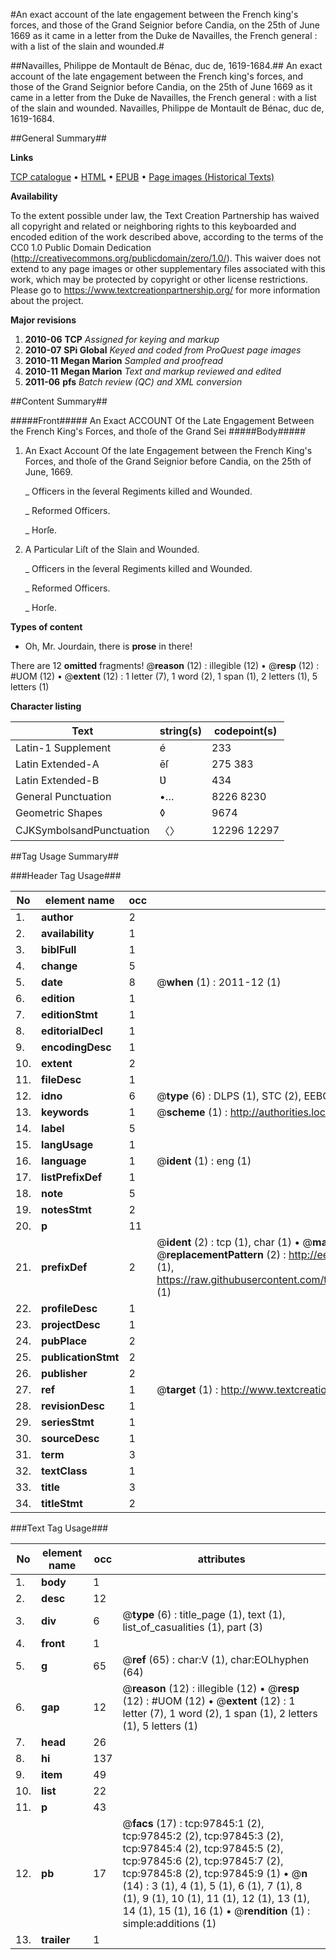 #An exact account of the late engagement between the French king's forces, and those of the Grand Seignior before Candia, on the 25th of June 1669 as it came in a letter from the Duke de Navailles, the French general : with a list of the slain and wounded.#

##Navailles, Philippe de Montault de Bénac, duc de, 1619-1684.##
An exact account of the late engagement between the French king's forces, and those of the Grand Seignior before Candia, on the 25th of June 1669 as it came in a letter from the Duke de Navailles, the French general : with a list of the slain and wounded.
Navailles, Philippe de Montault de Bénac, duc de, 1619-1684.

##General Summary##

**Links**

[TCP catalogue](http://www.ota.ox.ac.uk/tcp/)  • 
[HTML](http://tei.it.ox.ac.uk/tcp/Texts-HTML/free/A69/A69996.html)  • 
[EPUB](http://tei.it.ox.ac.uk/tcp/Texts-EPUB/free/A69/A69996.epub) • 
[Page images (Historical Texts)](https://historicaltexts.jisc.ac.uk/eebo-13127072e)

**Availability**

To the extent possible under law, the Text Creation Partnership has waived all copyright and related or neighboring rights to this keyboarded and encoded edition of the work described above, according to the terms of the CC0 1.0 Public Domain Dedication (http://creativecommons.org/publicdomain/zero/1.0/). This waiver does not extend to any page images or other supplementary files associated with this work, which may be protected by copyright or other license restrictions. Please go to https://www.textcreationpartnership.org/ for more information about the project.

**Major revisions**

1. __2010-06__ __TCP__ *Assigned for keying and markup*
1. __2010-07__ __SPi Global__ *Keyed and coded from ProQuest page images*
1. __2010-11__ __Megan Marion__ *Sampled and proofread*
1. __2010-11__ __Megan Marion__ *Text and markup reviewed and edited*
1. __2011-06__ __pfs__ *Batch review (QC) and XML conversion*

##Content Summary##

#####Front#####
An Exact ACCOUNT Of the Late Engagement Between the French King's Forces, and thoſe of the Grand Sei
#####Body#####

1. An Exact Account Of the late Engagement between the French King's Forces, and thoſe of the Grand Seignior before Candia, on the 25th of June, 1669.

    _ Officers in the ſeveral Regiments killed and Wounded.

    _ Reformed Officers.

    _ Horſe.

1. A Particular Liſt of the Slain and Wounded.

    _ Officers in the ſeveral Regiments killed and Wounded.

    _ Reformed Officers.

    _ Horſe.

**Types of content**

  * Oh, Mr. Jourdain, there is **prose** in there!

There are 12 **omitted** fragments! 
 @__reason__ (12) : illegible (12)  •  @__resp__ (12) : #UOM (12)  •  @__extent__ (12) : 1 letter (7), 1 word (2), 1 span (1), 2 letters (1), 5 letters (1)

**Character listing**


|Text|string(s)|codepoint(s)|
|---|---|---|
|Latin-1 Supplement|é|233|
|Latin Extended-A|ēſ|275 383|
|Latin Extended-B|Ʋ|434|
|General Punctuation|•…|8226 8230|
|Geometric Shapes|◊|9674|
|CJKSymbolsandPunctuation|〈〉|12296 12297|

##Tag Usage Summary##

###Header Tag Usage###

|No|element name|occ|attributes|
|---|---|---|---|
|1.|__author__|2||
|2.|__availability__|1||
|3.|__biblFull__|1||
|4.|__change__|5||
|5.|__date__|8| @__when__ (1) : 2011-12 (1)|
|6.|__edition__|1||
|7.|__editionStmt__|1||
|8.|__editorialDecl__|1||
|9.|__encodingDesc__|1||
|10.|__extent__|2||
|11.|__fileDesc__|1||
|12.|__idno__|6| @__type__ (6) : DLPS (1), STC (2), EEBO-CITATION (1), OCLC (1), VID (1)|
|13.|__keywords__|1| @__scheme__ (1) : http://authorities.loc.gov/ (1)|
|14.|__label__|5||
|15.|__langUsage__|1||
|16.|__language__|1| @__ident__ (1) : eng (1)|
|17.|__listPrefixDef__|1||
|18.|__note__|5||
|19.|__notesStmt__|2||
|20.|__p__|11||
|21.|__prefixDef__|2| @__ident__ (2) : tcp (1), char (1)  •  @__matchPattern__ (2) : ([0-9\-]+):([0-9IVX]+) (1), (.+) (1)  •  @__replacementPattern__ (2) : http://eebo.chadwyck.com/downloadtiff?vid=$1&page=$2 (1), https://raw.githubusercontent.com/textcreationpartnership/Texts/master/tcpchars.xml#$1 (1)|
|22.|__profileDesc__|1||
|23.|__projectDesc__|1||
|24.|__pubPlace__|2||
|25.|__publicationStmt__|2||
|26.|__publisher__|2||
|27.|__ref__|1| @__target__ (1) : http://www.textcreationpartnership.org/docs/. (1)|
|28.|__revisionDesc__|1||
|29.|__seriesStmt__|1||
|30.|__sourceDesc__|1||
|31.|__term__|3||
|32.|__textClass__|1||
|33.|__title__|3||
|34.|__titleStmt__|2||


###Text Tag Usage###

|No|element name|occ|attributes|
|---|---|---|---|
|1.|__body__|1||
|2.|__desc__|12||
|3.|__div__|6| @__type__ (6) : title_page (1), text (1), list_of_casualities (1), part (3)|
|4.|__front__|1||
|5.|__g__|65| @__ref__ (65) : char:V (1), char:EOLhyphen (64)|
|6.|__gap__|12| @__reason__ (12) : illegible (12)  •  @__resp__ (12) : #UOM (12)  •  @__extent__ (12) : 1 letter (7), 1 word (2), 1 span (1), 2 letters (1), 5 letters (1)|
|7.|__head__|26||
|8.|__hi__|137||
|9.|__item__|49||
|10.|__list__|22||
|11.|__p__|43||
|12.|__pb__|17| @__facs__ (17) : tcp:97845:1 (2), tcp:97845:2 (2), tcp:97845:3 (2), tcp:97845:4 (2), tcp:97845:5 (2), tcp:97845:6 (2), tcp:97845:7 (2), tcp:97845:8 (2), tcp:97845:9 (1)  •  @__n__ (14) : 3 (1), 4 (1), 5 (1), 6 (1), 7 (1), 8 (1), 9 (1), 10 (1), 11 (1), 12 (1), 13 (1), 14 (1), 15 (1), 16 (1)  •  @__rendition__ (1) : simple:additions (1)|
|13.|__trailer__|1||
